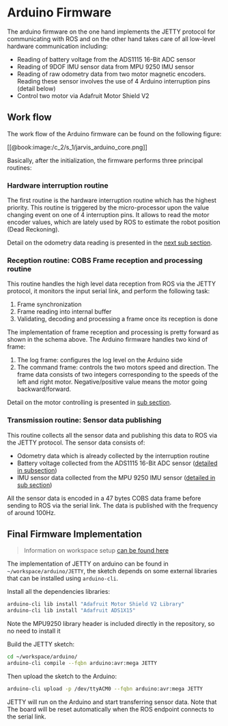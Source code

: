 # Arduino Firmware
The arduino firmware on the one hand implements the JETTY protocol for communicating with ROS and on the other hand takes care of all low-level hardware communication including:
* Reading of battery voltage from the ADS1115 16-Bit ADC sensor
* Reading of 9DOF IMU sensor data from MPU 9250 IMU sensor
* Reading of raw odometry data from two motor magnetic encoders. Reading these sensor involves the use of 4 Arduino interruption pins (detail below)
* Control two motor via Adafruit Motor Shield V2

## Work flow

The work flow of the Arduino firmware can be found on the following figure:

[[@book:image:/c_2/s_1/jarvis_arduino_core.png]]

Basically, after the initialization, the firmware performs three principal routines:

### Hardware interruption routine

The first routine is the hardware interruption routine which has the highest priority. This routine is triggered by the micro-processor upon the value changing event on one of 4 interruption pins.  It allows to read the motor encoder values, which are lately used by ROS to estimate the robot position (Dead Reckoning). 

Detail on the odometry data reading is presented in the [next sub section](https://doc.iohub.dev/jarvis/Ym9vazovLy9jXzIvc18yL2ZfMC5tZA/Odometry_data_reading_from_magnetic_encoder.md).

### Reception routine: COBS Frame reception and processing routine

This routine handles the high level data reception from ROS via the JETTY protocol, it monitors the input serial link, and  perform the following task:
1. Frame synchronization
2. Frame reading into internal buffer
3. Validating, decoding and processing a frame once its reception is done

The implementation of frame reception and processing is pretty forward as shown in the schema above. The Arduino firmware handles two kind of frame:
1. The log frame: configures the log level on the Arduino side
2. The command frame: controls the two motors speed and direction. The frame data consists of two integers corresponding to the speeds of the left and right motor. Negative/positive value means the motor going backward/forward.

Detail on the motor controlling is presented in [sub section](https://doc.iohub.dev/jarvis/Ym9vazovLy9jXzIvc18yL2ZfMy5tZA/Motors_control.md).

### Transmission routine: Sensor data publishing

This routine collects all the sensor data and publishing this data to ROS via the JETTY protocol. The sensor data consists of:
* Odometry data which is already collected by the interruption routine
* Battery voltage collected from  the ADS1115 16-Bit ADC sensor ([detailed in subsection](https://doc.iohub.dev/jarvis/Ym9vazovLy9jXzIvc18yL2ZfMS5tZA/Battery_monitoring_with__ADS1115_16-Bit_ADC_sensor.md))
* IMU sensor data collected from the MPU 9250 IMU sensor ([detailed in sub section](https://doc.iohub.dev/jarvis/Ym9vazovLy9jXzIvc18yL2ZfMi5tZA/MPU_9250_IMU_sensor_reading.md))

All the sensor data is encoded in a 47 bytes COBS data frame before sending to ROS via the serial link.
The data is published with the frequency of around 100Hz.

## Final Firmware Implementation
> Information on workspace setup [can be found here](https://doc.iohub.dev/jarvis/Ym9vazovLy9jXzIvc18wL2ZfNC5tZA/Workspace_set_up.md)

The implementation of JETTY on arduino can be found in `~/workspace/arduino/JETTY`, the sketch depends on some external libraries that can be installed using `arduino-cli`.

Install all the dependencies libraries:

```sh
arduino-cli lib install "Adafruit Motor Shield V2 Library"
arduino-cli lib install "Adafruit ADS1X15"
```

Note the MPU9250 library header is included directly in the repository, so no need to install it

Build the JETTY sketch:

```sh
cd ~/workspace/arduino/
arduino-cli compile --fqbn arduino:avr:mega JETTY
```

Then upload the sketch to the Arduino:

```sh
arduino-cli upload -p /dev/ttyACM0 --fqbn arduino:avr:mega JETTY
```

JETTY will run on the Arduino and  start transferring sensor data. 
Note that The board will be reset automatically when the ROS endpoint connects to the serial link.